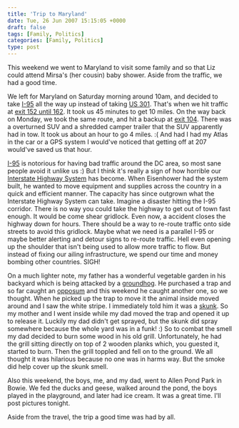 ```yaml
---
title: 'Trip to Maryland'
date: Tue, 26 Jun 2007 15:15:05 +0000
draft: false
tags: [Family, Politics]
categories: [Family, Politics]
type: post
---
```


This weekend we went to Maryland to visit some family and so that Liz could attend Mirsa's (her cousin) baby shower. Aside from the traffic, we had a good time.

We left for Maryland on Saturday morning around 10am, and decided to take [I-95](http://en.wikipedia.org/wiki/I-95) all the way up instead of taking [US 301](http://en.wikipedia.org/wiki/U.S._Route_301). That's when we hit traffic at [exit 152 until 162](http://maps.google.com/maps?f=q&hl=en&geocode=&q=&sll=37.84093,-77.45015&sspn=0.011642,0.013282&ie=UTF8&ll=38.632427,-77.270966&spn=0.184248,0.212517&z=12&om=1). It took us 45 minutes to get 10 miles. On the way back on Monday, we took the same route, and hit a backup at [exit 104](http://maps.google.com/maps?f=q&hl=en&geocode=&q=&sll=37.84093,-77.45015&sspn=0.011642,0.013282&ie=UTF8&ll=37.892196,-77.448807&spn=0.093068,0.106258&z=13&om=1). There was a overturned SUV and a shredded camper trailer that the SUV apparently had in tow. It took us about an hour to go 4 miles. :( And had I had my Atlas in the car or a GPS system I would've noticed that getting off at 207 would've saved us that hour.

[I-95](http://en.wikipedia.org/wiki/I-95) is notorious for having bad traffic around the DC area, so most sane people avoid it unlike us :) But I think it's really a sign of how horrible our [Interstate Highway System](http://en.wikipedia.org/wiki/Interstate_Highway_System) has become. When Eisenhower had the system built, he wanted to move equipment and supplies across the country in a quick and efficient manner. The capacity has since outgrown what the Interstate Highway System can take. Imagine a disaster hitting the I-95 corridor. There is no way you could take the highway to get out of town fast enough. It would be come shear gridlock. Even now, a accident closes the highway down for hours. There should be a way to re-route traffic onto side streets to avoid this gridlock. Maybe what we need is a parallel I-95 or maybe better alerting and detour signs to re-route traffic. Hell even opening up the shoulder that isn't being used to allow more traffic to flow. But instead of fixing our ailing infrastructure, we spend our time and money bombing other countries. SIGH!

On a much lighter note, my father has a wonderful vegetable garden in his backyard which is being attacked by a [groundhog](http://en.wikipedia.org/wiki/Groundhog). He purchased a trap and so far caught an [opposum](http://en.wikipedia.org/wiki/Opposum) and this weekend he caught another one, so we thought. When he picked up the trap to move it the animal inside moved around and I saw the white stripe. I immediately told him it was a [skunk](http://en.wikipedia.org/wiki/Skunk). So my mother and I went inside while my dad moved the trap and opened it up to release it. Luckily my dad didn't get sprayed, but the skunk did spray somewhere because the whole yard was in a funk! :) So to combat the smell my dad decided to burn some wood in his old grill. Unfortunately, he had the grill sitting directly on top of 2 wooden planks which, you guested it, started to burn. Then the grill toppled and fell on to the ground. We all thought it was hilarious because no one was in harms way. But the smoke did help cover up the skunk smell.

Also this weekend, the boys, me, and my dad, went to Allen Pond Park in Bowie. We fed the ducks and geese, walked around the pond, the boys played in the playground, and later had ice cream. It was a great time. I'll post pictures tonight.

Aside from the travel, the trip a good time was had by all.